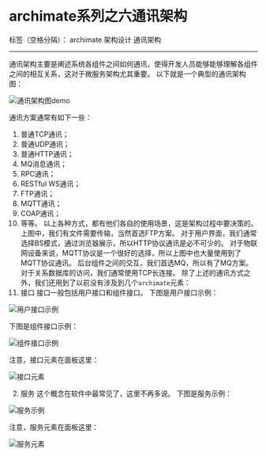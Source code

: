 ﻿# archimate系列之六通讯架构

标签（空格分隔）： archimate 架构设计 通讯架构

---

通讯架构主要是阐述系统各组件之间如何通讯，使得开发人员能够能够理解各组件之间的相互关系，这对于微服务架构尤其重要。
以下就是一个典型的通讯架构图：

![通讯架构图demo][1]

通讯方案通常有如下一些：

 1. 普通TCP通讯；
 2. 普通UDP通讯；
 3. 普通HTTP通讯；
 4. MQ消息通讯；
 5. RPC通讯；
 6. RESTful WS通讯；
 7. FTP通讯；
 8. MQTT通讯；
 9. COAP通讯；
 10. 等等。
以上各种方式，都有他们各自的使用场景，这是架构过程中要决策的。
上图中，我们有文件需要传输，当然首选FTP方案。
对于用户界面，我们通常选择BS模式，通过浏览器展示，所以HTTP协议通讯是必不可少的。
对于物联网设备来说，MQTT协议是一个很好的选择，所以上图中也大量使用到了MQTT协议通讯。
后台组件之间的交互，我们首选MQ，所以有了MQ方案。
对于关系数据库的访问，我们通常使用TCP长连接。
除了上述的通讯方式之外，我们还用到了以前没有涉及到几个`archimate`元素：
 1. 接口
接口一般包括用户接口和组件接口。
下图是用户接口示例：

![用户接口示例][2]

下图是组件接口示例：

![组件接口示例][3]

注意，接口元素在面板这里：

![接口元素][4]

 2. 服务
这个概念在软件中最常见了，这里不再多说。
下图是服务示例：

![服务示例][5]


注意，服务元素在面板这里：

![服务元素][6]


  [1]: https://raw.githubusercontent.com/wiki/wallace1/archimate-learning/communication.bmp
  [2]: https://raw.githubusercontent.com/wiki/wallace1/archimate-learning/userintf.png
  [3]: https://raw.githubusercontent.com/wiki/wallace1/archimate-learning/intf.png
  [4]: https://raw.githubusercontent.com/wiki/wallace1/archimate-learning/interface.png
  [5]: https://raw.githubusercontent.com/wiki/wallace1/archimate-learning/service11.png
  [6]: https://raw.githubusercontent.com/wiki/wallace1/archimate-learning/service12.png